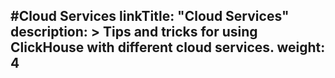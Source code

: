 #Cloud Services
linkTitle: "Cloud Services"
description: >
    Tips and tricks for using ClickHouse with different cloud services.
weight: 4
---
